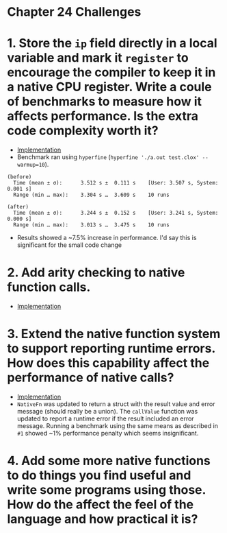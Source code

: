 Chapter 24 Challenges
=====================

# 1. Store the `ip` field directly in a local variable and mark it `register` to encourage the compiler to keep it in a native CPU register. Write a coule of benchmarks to measure how it affects performance. Is the extra code complexity worth it?

* [Implementation](./ip-register-variable/)
* Benchmark ran using `hyperfine` (`hyperfine './a.out test.clox' --warmup=10`).
```
(before)
  Time (mean ± σ):      3.512 s ±  0.111 s    [User: 3.507 s, System: 0.001 s]
  Range (min … max):    3.304 s …  3.609 s    10 runs

(after)
  Time (mean ± σ):      3.244 s ±  0.152 s    [User: 3.241 s, System: 0.000 s]
  Range (min … max):    3.013 s …  3.475 s    10 runs
```
* Results showed a ~7.5% increase in performance. I'd say this is significant for the small code change

# 2. Add arity checking to native function calls.

* [Implementation](./native-function-arity/)

# 3. Extend the native function system to support reporting runtime errors. How does this capability affect the performance of native calls?

* [Implementation](./native-function-runtime-error/)
* `NativeFn` was updated to return a struct with the result value and error message (should really be a union). The `callValue` function was updated to report a runtime error if the result included an error message. Running a benchmark using the same means as described in `#1` showed ~1% performance penalty which seems insignificant.

# 4. Add some more native functions to do things you find useful and write some programs using those. How do the affect the feel of the language and how practical it is?
